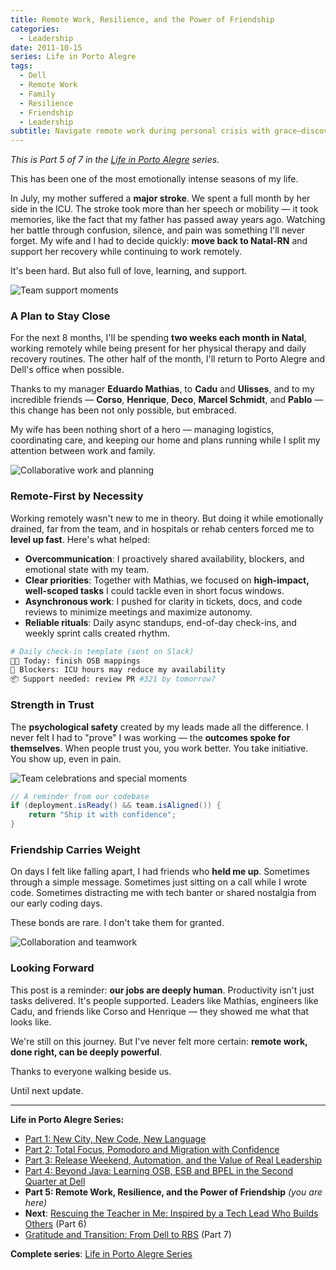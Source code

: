 ```yaml
---
title: Remote Work, Resilience, and the Power of Friendship
categories:
  - Leadership
date: 2011-10-15
series: Life in Porto Alegre
tags:
  - Dell
  - Remote Work
  - Family
  - Resilience
  - Friendship
  - Leadership
subtitle: Navigate remote work during personal crisis with grace—discover how trust, overcommunication, and genuine friendship create psychological safety that enables productivity through pain
---
```


_This is Part 5 of 7 in the [Life in Porto Alegre](/en/series/life-in-porto-alegre/) series._

This has been one of the most emotionally intense seasons of my life.

In July, my mother suffered a **major stroke**. We spent a full month by her side in the ICU. The stroke took more than her speech or mobility — it took memories, like the fact that my father has passed away years ago. Watching her battle through confusion, silence, and pain was something I'll never forget. My wife and I had to decide quickly: **move back to Natal-RN** and support her recovery while continuing to work remotely.

It's been hard. But also full of love, learning, and support.

![Team support moments](/uploads/2011/10/5994701427_6fe7d9fa64_o.jpg)

### A Plan to Stay Close

For the next 8 months, I'll be spending **two weeks each month in Natal**, working remotely while being present for her physical therapy and daily recovery routines. The other half of the month, I'll return to Porto Alegre and Dell's office when possible.

Thanks to my manager **Eduardo Mathias**, to **Cadu** and **Ulisses**, and to my incredible friends — **Corso**, **Henrique**, **Deco**, **Marcel Schmidt**, and **Pablo** — this change has been not only possible, but embraced.

My wife has been nothing short of a hero — managing logistics, coordinating care, and keeping our home and plans running while I split my attention between work and family.

![Collaborative work and planning](/uploads/2011/10/6362311199_694263265f_o.jpg)

### Remote-First by Necessity

Working remotely wasn't new to me in theory. But doing it while emotionally drained, far from the team, and in hospitals or rehab centers forced me to **level up fast**. Here's what helped:

- **Overcommunication**: I proactively shared availability, blockers, and emotional state with my team.
- **Clear priorities**: Together with Mathias, we focused on **high-impact, well-scoped tasks** I could tackle even in short focus windows.
- **Asynchronous work**: I pushed for clarity in tickets, docs, and code reviews to minimize meetings and maximize autonomy.
- **Reliable rituals**: Daily async standups, end-of-day check-ins, and weekly sprint calls created rhythm.

```bash
# Daily check-in template (sent on Slack)
👨‍💻 Today: finish OSB mappings
🧠 Blockers: ICU hours may reduce my availability
📦 Support needed: review PR #321 by tomorrow?
```

### Strength in Trust

The **psychological safety** created by my leads made all the difference. I never felt I had to "prove" I was working — the **outcomes spoke for themselves**. When people trust you, you work better. You take initiative. You show up, even in pain.

![Team celebrations and special moments](/uploads/2011/10/6286066939_0988ac3ec7_o.jpg)

```java
// A reminder from our codebase
if (deployment.isReady() && team.isAligned()) {
    return "Ship it with confidence";
}
```

### Friendship Carries Weight

On days I felt like falling apart, I had friends who **held me up**. Sometimes through a simple message. Sometimes just sitting on a call while I wrote code. Sometimes distracting me with tech banter or shared nostalgia from our early coding days.

These bonds are rare. I don't take them for granted.

![Collaboration and teamwork](/uploads/2011/10/6257265482_895aa5bc21_o.jpg)

### Looking Forward

This post is a reminder: **our jobs are deeply human**. Productivity isn't just tasks delivered. It's people supported. Leaders like Mathias, engineers like Cadu, and friends like Corso and Henrique — they showed me what that looks like.

We're still on this journey. But I've never felt more certain: **remote work, done right, can be deeply powerful**.

Thanks to everyone walking beside us.

Until next update.

---

**Life in Porto Alegre Series:**

- [Part 1: New City, New Code, New Language](/en/posts/2010-11-15-primeira-semana-dell-porto-alegre/)
- [Part 2: Total Focus, Pomodoro and Migration with Confidence](/en/posts/2010-12-16-migracao-foco-pomodoro-dell/)
- [Part 3: Release Weekend, Automation, and the Value of Real Leadership](/en/posts/2011-01-30-final-de-semana-de-release-dell/)
- [Part 4: Beyond Java: Learning OSB, ESB and BPEL in the Second Quarter at Dell](/en/posts/2011-04-25-aprendizado-osb-esb-bpel-dell/)
- **Part 5: Remote Work, Resilience, and the Power of Friendship** _(you are here)_
- **Next**: [Rescuing the Teacher in Me: Inspired by a Tech Lead Who Builds Others](/en/posts/2011-12-20-resgatando-o-educador-em-mim/) (Part 6)
- [Gratitude and Transition: From Dell to RBS](/en/posts/2012-04-01-transicao-dell-para-rbs/) (Part 7)

**Complete series**: [Life in Porto Alegre Series](/series/life-in-porto-alegre/)
